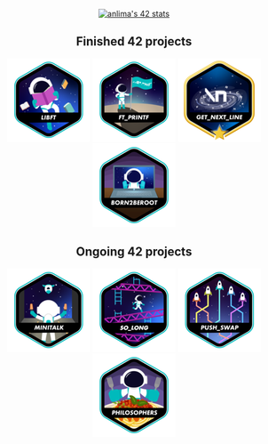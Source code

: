 <div align="center">

  [![anlima's 42 stats](https://badge42.vercel.app/api/v2/cl9oe5ogt00110fm6h34z9iu9/stats?cursusId=21&coalitionId=291)](https://github.com/JaeSeoKim/badge42)

  <div align="center">
  
  <h2 align=center>Finished 42 projects</h2>
  
   <a href="https://github.com/angelamcosta/libft" target="_blank"><img src="https://raw.githubusercontent.com/angelamcosta/angelamcosta/main/42_badges/libfte.png"></a> <a href="https://github.com/angelamcosta/printf" target="_blank"><img src="https://raw.githubusercontent.com/angelamcosta/angelamcosta/main/42_badges/ft_printfe.png"></a> <a href="https://github.com/angelamcosta/get_next_line" target="_blank"><img src="https://raw.githubusercontent.com/angelamcosta/angelamcosta/main/42_badges/get_next_linem.png"></a> <a href="https://github.com/angelamcosta/born2beroot" target="_blank"><img src="https://raw.githubusercontent.com/angelamcosta/angelamcosta/main/42_badges/born2beroote.png"></a>
  </div>
  <div align="center">
  
  <h2 align=center>Ongoing 42 projects</h2>
  
   <a href="https://github.com/angelamcosta/minitalk" target="_blank"><img src="https://raw.githubusercontent.com/angelamcosta/angelamcosta/main/42_badges/minitalke.png"></a> <a href="https://github.com/angelamcosta/so_long" target="_blank"><img src="https://raw.githubusercontent.com/angelamcosta/angelamcosta/main/42_badges/so_longe.png"></a> <a href="https://github.com/angelamcosta/push_swap" target="_blank"><img src="https://raw.githubusercontent.com/angelamcosta/angelamcosta/main/42_badges/push_swape.png"></a>  <a href="https://github.com/angelamcosta/philosophers" target="_blank"><img src="https://raw.githubusercontent.com/angelamcosta/angelamcosta/main/42_badges/philosopherse.png"></a> 
  </div>
</div>
